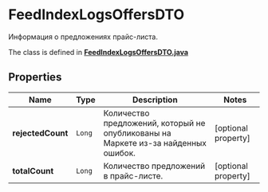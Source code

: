 

# FeedIndexLogsOffersDTO

Информация о предложениях прайс-листа.

The class is defined in **[FeedIndexLogsOffersDTO.java](../../src/main/java/org/openapitools/model/FeedIndexLogsOffersDTO.java)**

## Properties

Name | Type | Description | Notes
------------ | ------------- | ------------- | -------------
**rejectedCount** | `Long` | Количество предложений, который не опубликованы на Маркете из-за найденных ошибок. |  [optional property]
**totalCount** | `Long` | Количество предложений в прайс-листе. |  [optional property]





